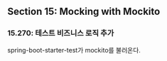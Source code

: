 ## Section 15: Mocking with Mockito

### 15.270: 테스트 비즈니스 로직 추가
spring-boot-starter-test가 mockito를 불러온다.

